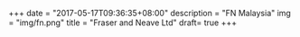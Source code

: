 +++
date = "2017-05-17T09:36:35+08:00"
description = "FN Malaysia"
img = "img/fn.png"
title = "Fraser and Neave Ltd"
draft= true
+++
